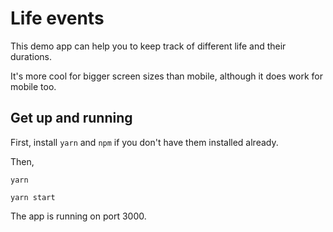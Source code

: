 # Life events

This demo app can help you to keep track of different life and their durations.

It's more cool for bigger screen sizes than mobile, although it does work for mobile too.


## Get up and running

First, install `yarn` and `npm` if you don't have them installed already.


Then,

`yarn`

`yarn start`


The app is running on port 3000.